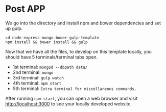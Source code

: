 # Post APP


We go into the directory and install npm and bower dependencies and set up gulp.

```
cd node-express-mongo-bower-gulp-template
npm install && bower install && gulp
```

Now that we have all the files, to develop on this template locally, you should have 5 terminals/terminal tabs open.

- 1st terminal: `mongod --dbpath data/`
- 2nd terminal: `mongo`
- 3rd terminal: `gulp watch`
- 4th terminal: `npm start`
- 5th terminal: `Extra terminal for miscellaneous commands.`

After running `npm start`, you can open a web browser and visit [http://localhost:3000](http://localhost:3000) to see your locally developed website.
